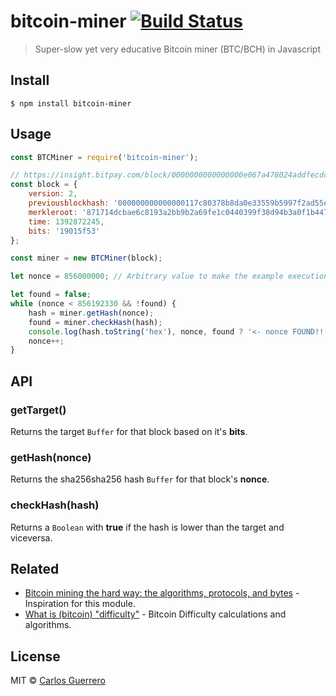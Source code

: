 # bitcoin-miner [![Build Status](https://travis-ci.org/guerrerocarlos/bitcoin-miner.svg?branch=master)](https://travis-ci.org/guerrerocarlos/bitcoin-miner)

> Super-slow yet very educative Bitcoin miner (BTC/BCH) in Javascript

## Install

```
$ npm install bitcoin-miner
```


## Usage



```js
const BTCMiner = require('bitcoin-miner');

// https://insight.bitpay.com/block/0000000000000000e067a478024addfecdc93628978aa52d91fabd4292982a50
const block = {
	version: 2,
	previousblockhash: '000000000000000117c80378b8da0e33559b5997f2ad55e2f7d18ec1975b9717',
	merkleroot: '871714dcbae6c8193a2bb9b2a69fe1c0440399f38d94b3a0f1b447275a29978a',
	time: 1392872245,
	bits: '19015f53'
};

const miner = new BTCMiner(block);

let nonce = 856000000; // Arbitrary value to make the example execution shorter

let found = false;
while (nonce < 856192330 && !found) {
	hash = miner.getHash(nonce);
	found = miner.checkHash(hash);
	console.log(hash.toString('hex'), nonce, found ? '<- nonce FOUND!!' : '');
	nonce++;
}

```


## API

### getTarget()

Returns the target `Buffer` for that block based on it's **bits**.

### getHash(nonce)

Returns the sha256sha256 hash `Buffer` for that block's **nonce**.

### checkHash(hash)

Returns a `Boolean` with **true** if the hash is lower than the target and viceversa.


## Related

- [Bitcoin mining the hard way: the algorithms, protocols, and bytes](http://www.righto.com/2014/02/bitcoin-mining-hard-way-algorithms.html) - Inspiration for this module.
- [What is (bitcoin) "difficulty"](https://en.bitcoin.it/wiki/Difficulty#What_is_the_formula_for_difficulty) - Bitcoin Difficulty calculations and algorithms.


## License

MIT © [Carlos Guerrero](https://carlosguerrero.com)